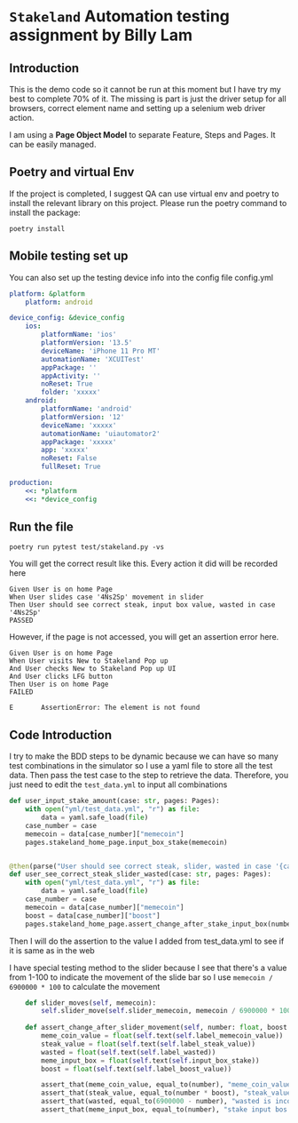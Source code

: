# `Stakeland` Automation testing assignment by Billy Lam



## Introduction
This is the demo code so it cannot be run at this moment but I have try my best to complete 70% of it. The missing is part is just the driver setup for all browsers, correct element name and setting up a selenium web driver action.

I am using a **Page Object Model** to separate Feature, Steps and Pages. It can be easily managed.

## Poetry and virtual Env
If the project is completed, I suggest QA can use virtual env and poetry to install the relevant library on this project.
Please run the poetry command to install the package:

```shell
poetry install
```

## Mobile testing set up
You can also set up the testing device info into the config file
config.yml
```yaml
platform: &platform
    platform: android

device_config: &device_config
    ios:
        platformName: 'ios'
        platformVersion: '13.5'
        deviceName: 'iPhone 11 Pro MT'
        automationName: 'XCUITest'
        appPackage: ''
        appActivity: ''
        noReset: True
        folder: 'xxxxx'
    android:
        platformName: 'android'
        platformVersion: '12'
        deviceName: 'xxxxx'
        automationName: 'uiautomator2'
        appPackage: 'xxxxx'
        app: 'xxxxx'
        noReset: False
        fullReset: True

production:
    <<: *platform
    <<: *device_config
```

## Run the file
```shell
poetry run pytest test/stakeland.py -vs
```
You will get the correct result like this. Every action it did will be recorded here
```output
Given User is on home Page
When User slides case '4Ns2Sp' movement in slider
Then User should see correct steak, input box value, wasted in case '4Ns2Sp'
PASSED

```
However, if the page is not accessed, you will get an assertion error here.
```output
Given User is on home Page
When User visits New to Stakeland Pop up
And User checks New to Stakeland Pop up UI
And User clicks LFG button
Then User is on home Page
FAILED

E       AssertionError: The element is not found
```

## Code Introduction
I try to make the BDD steps to be dynamic because we can have so many test combinations in the simulator so I use a yaml file to store all the test data. Then pass the test case to the step to retrieve the data. Therefore, you just need to edit the `test_data.yml` to input all combinations
```python
def user_input_stake_amount(case: str, pages: Pages):
    with open("yml/test_data.yml", "r") as file:
        data = yaml.safe_load(file)
    case_number = case
    memecoin = data[case_number]["memecoin"]
    pages.stakeland_home_page.input_box_stake(memecoin)


@then(parse("User should see correct steak, slider, wasted in case '{case}'"))
def user_see_correct_steak_slider_wasted(case: str, pages: Pages):
    with open("yml/test_data.yml", "r") as file:
        data = yaml.safe_load(file)
    case_number = case
    memecoin = data[case_number]["memecoin"]
    boost = data[case_number]["boost"]
    pages.stakeland_home_page.assert_change_after_stake_input_box(number=memecoin, boost=boost)
```

Then I will do the assertion to the value I added from test_data.yml to see if it is same as in the web
    
I have special testing method to the slider because I see that there's a value from 1-100 to indicate the movement of the slide bar so I use `memecoin / 6900000 * 100` to calculate the movement
```python
    def slider_moves(self, memecoin):
        self.slider_move(self.slider_memecoin, memecoin / 6900000 * 100)
        
    def assert_change_after_slider_movement(self, number: float, boost: float):
        meme_coin_value = float(self.text(self.label_memecoin_value))
        steak_value = float(self.text(self.label_steak_value))
        wasted = float(self.text(self.label_wasted))
        meme_input_box = float(self.text(self.input_box_stake))
        boost = float(self.text(self.label_boost_value))

        assert_that(meme_coin_value, equal_to(number), "meme_coin_value is incorrect")
        assert_that(steak_value, equal_to(number * boost), "steak_value is incorrect")
        assert_that(wasted, equal_to(6900000 - number), "wasted is incorrect")
        assert_that(meme_input_box, equal_to(number), "stake input bos is incorrect")
```
